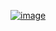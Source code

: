 [![image](https://www.linkpicture.com/q/Screenshot-2023-04-30-152015.png)](https://www.linkpicture.com/view.php?img=LPic644e39f15b7f01457990479)
